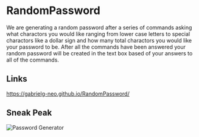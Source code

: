 # RandomPassword

We are generating a random password after a series of commands asking what charactors you would like ranging from lower case letters to special charactors like a dollar sign and how many total charactors you would like your password to be. After all the commands have been answered your random password will be created in the text box based of your answers to all of the commands.

## Links
https://gabrielg-neo.github.io/RandomPassword/

## Sneak Peak
![Password Generator](C:\Users\gabri\Pictures\Screenshots\password.png)
